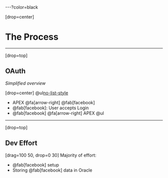---?color=black

[drop=center]
# The Process

---

[drop=top]
## OAuth


*Simplified overview*

[drop=center]
@ul[no-list-style](false)
- APEX @fa[arrow-right] @fab[facebook] 
- @fab[facebook]: User accepts Login
- @fab[facebook] @fa[arrow-right] APEX
@ul


---

[drop=top]
## Dev Effort


[drag=100 50, drop=0 30]
Majority of effort:
- @fab[facebook] setup
- Storing @fab[facebook] data in Oracle



